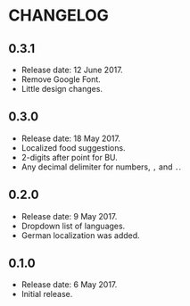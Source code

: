 # CHANGELOG

## 0.3.1

* Release date: 12 June 2017.
* Remove Google Font.
* Little design changes.

## 0.3.0

* Release date: 18 May 2017.
* Localized food suggestions.
* 2-digits after point for BU.
* Any decimal delimiter for numbers, `,` and `.`.

## 0.2.0

* Release date: 9 May 2017.
* Dropdown list of languages.
* German localization was added.

## 0.1.0

* Release date: 6 May 2017.
* Initial release.
